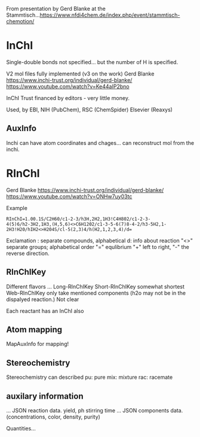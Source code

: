 From presentation by Gerd Blanke at the Stammtisch...https://www.nfdi4chem.de/index.php/event/stammtisch-chemotion/

# InChI

Single-double bonds not specified... but the number of H is specified.

V2 mol files fully implemented (v3 on the work)
Gerd Blanke https://www.inchi-trust.org/individual/gerd-blanke/
https://www.youtube.com/watch?v=Ke44aIP2bno

InChI Trust financed by editors - very little money.

Used, by EBI, NIH (PubChem), RSC (ChemSpider) Elsevier (Reaxys)

## AuxInfo

Inchi can have atom coordinates and chages... can reconstruct mol from the inchi.


# RInChI
Gerd Blanke https://www.inchi-trust.org/individual/gerd-blanke/
https://www.youtube.com/watch?v=ONHw7uy03tc

Example
```
RInChI=1.00.1S/C2H60/c1-2-3/h3H,2H2,1H3!C4H802/c1-2-3-
4(5)6/h2-3H2,1H3,(H,5,6)<>C6H1202/c1-3-5-6(7)8-4-2/h3-5H2,1-
2H3!H20/hIH2<>H204S/cl-5(2,3)4/h(H2,1,2,3,4)/d=
```

Exclamation : separate compounds, alphabetical
d: info about reaction
"<>" separate groups; alphabetical order
"=" equlibrium "+" left to right, "-" the reverse direction.
## RInChIKey
Different flavors ...
Long-RInChIKey
Short-RInChIKey somewhat shortest
Web-RInChIKey only take mentioned components (h2o may not be in the dispalyed reaction.) Not clear

Each reactant has an InChI
also

## Atom mapping
MapAuxInfo for mapping!


## Stereochemistry
Stereochemistry can described
pu: pure
mix: mixture
rac: racemate
## auxilary information

... JSON reaction data. yield, ph stirring time
... JSON components data. (concentrations, color, density, purity)

Quantities...
